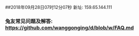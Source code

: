 ##2018年09月28日07时12分07秒 新址: 159.65.144.111
### 兔友常见问题及解答: https://github.com/wanggonging/d/blob/w/FAQ.md
